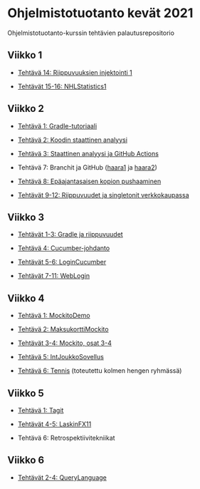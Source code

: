 # Ohjelmistotuotanto kevät 2021

Ohjelmistotuotanto-kurssin tehtävien palautusrepositorio

## Viikko 1

- [Tehtävä 14: Riippuvuuksien injektointi 1](https://github.com/jenkarper/ohtu-tehtavat/tree/main/viikko1/tehtavat14-16/RiippuvuuksienInjektointi1)

- [Tehtävät 15-16: NHLStatistics1](https://github.com/jenkarper/ohtu-tehtavat/tree/main/viikko1/tehtavat14-16/NhlStatistics1)

## Viikko 2

- [Tehtävä 1: Gradle-tutoriaali](https://github.com/jenkarper/ohtu-tehtavat/tree/main/viikko2/gradletutoriaali)

- [Tehtävä 2: Koodin staattinen analyysi](https://github.com/jenkarper/ohtu-2020-viikko1/blob/main/config/checkstyle/checkstyle.xml)

- [Tehtävä 3: Staattinen analyysi ja GitHub Actions](https://github.com/jenkarper/ohtu-2020-viikko1/blob/main/.github/workflows/gradle.yml)

- Tehtävä 7: Branchit ja GitHub ([haara1](https://github.com/jenkarper/ohtu-tehtavat/tree/haara1) ja [haara2](https://github.com/jenkarper/ohtu-tehtavat/tree/haara2))

- [Tehtävä 8: Epäajantasaisen kopion pushaaminen](https://github.com/jenkarper/ohtu-tehtavat/commit/4984e8465839c11c5d564e710701d1c07a44dfb9)

- [Tehtävät 9-12: Riippuvuudet ja singletonit verkkokaupassa](https://github.com/jenkarper/ohtu-tehtavat/tree/main/viikko2/Verkkokauppa1)

## Viikko 3

- [Tehtävät 1-3: Gradle ja riippuvuudet](https://github.com/jenkarper/ohtu-tehtavat/tree/main/viikko3/nhlreader)

- [Tehtävä 4: Cucumber-johdanto](https://github.com/jenkarper/ohtu-tehtavat/tree/main/viikko3/HelloCucumber)

- [Tehtävät 5-6: LoginCucumber](https://github.com/jenkarper/ohtu-tehtavat/tree/main/viikko3/LoginCucumber)

- [Tehtävät 7-11: WebLogin](https://github.com/jenkarper/ohtu-tehtavat/tree/main/viikko3/WebLogin)

## Viikko 4

- [Tehtävä 1: MockitoDemo](https://github.com/jenkarper/ohtu-tehtavat/tree/main/viikko4/MockitoDemo)

- [Tehtävä 2: MaksukorttiMockito](https://github.com/jenkarper/ohtu-tehtavat/tree/main/viikko4/MaksukorttiMockito)

- [Tehtävät 3-4: Mockito, osat 3-4](https://github.com/jenkarper/ohtu-tehtavat/tree/main/viikko2/Verkkokauppa1)

- [Tehtävä 5: IntJoukkoSovellus](https://github.com/jenkarper/ohtu-tehtavat/tree/main/viikko4/IntJoukkoSovellus)

- [Tehtävä 6: Tennis](https://github.com/jenkarper/ohtu-tehtavat/tree/main/viikko4/Tennis) (toteutettu kolmen hengen ryhmässä)

## Viikko 5

- [Tehtävä 1: Tagit](https://github.com/jenkarper/ohtu-tehtavat/tags)

- [Tehtävät 4-5: LaskinFX11](https://github.com/jenkarper/ohtu-tehtavat/tree/main/viikko5/LaskinFX11)

- Tehtävä 6: Retrospektiivitekniikat

## Viikko 6
- [Tehtävät 2-4: QueryLanguage](https://github.com/jenkarper/ohtu-tehtavat/tree/main/viikko6/QueryLanguage)
